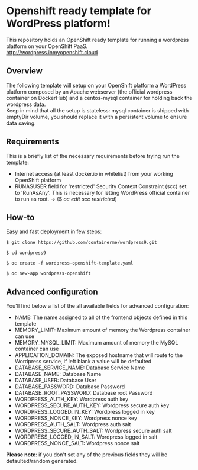 # Openshift ready template for WordPress platform!

This repository holds an OpenShift ready template for running a wordpress platform on your OpenShift PaaS.
<br>
<a href="http://wordpress.inmyopenshift.cloud">http://wordpress.inmyopenshift.cloud</a>

## Overview
The following template will setup on your OpenShift platform a WordPress platform composed by an Apache webserver (the official wordpress container on DockerHub) and a centos-mysql container for holding back the wordpress data.<br>
Keep in mind that all the setup is stateless: mysql container is shipped with emptyDir volume, you should replace it with a persistent volume to ensure data saving.

## Requirements
This is a briefly list of the necessary requirements before trying run the template:
* Internet access (at least docker.io in whitelist) from your working OpenShift platform
* RUNASUSER field for 'restricted' Security Context Constraint (scc) set to 'RunAsAny'. This is necessary for letting WordPress official container to run as root. -> ($ <i>oc edit scc restricted</i>)

## How-to
Easy and fast deployment in few steps:
```
$ git clone https://github.com/containerme/wordpress9.git

$ cd wordpress9

$ oc create -f wordpress-openshift-template.yaml

$ oc new-app wordpress-openshift
```

## Advanced configuration
You'll find below a list of the all available fields for advanced configuration:
* NAME: The name assigned to all of the frontend objects defined in this template
* MEMORY_LIMIT: Maximum amount of memory the Wordpress container can use
* MEMORY_MYSQL_LIMIT: Maximum amount of memory the MySQL container can use
* APPLICATION_DOMAIN: The exposed hostname that will route to the Wordpress service, if left blank a value will be defaulted
* DATABASE_SERVICE_NAME: Database Service Name
* DATABASE_NAME: Database Name
* DATABASE_USER: Database User
* DATABASE_PASSWORD: Database Password
* DATABASE_ROOT_PASSWORD: Database root Password
* WORDPRESS_AUTH_KEY: Wordpress auth key
* WORDPRESS_SECURE_AUTH_KEY: Wordpress secure auth key
* WORDPRESS_LOGGED_IN_KEY: Wordpress logged in key
* WORDPRESS_NONCE_KEY: Wordpress nonce key
* WORDPRESS_AUTH_SALT: Wordpress auth salt
* WORDPRESS_SECURE_AUTH_SALT: Wordpress secure auth salt
* WORDPRESS_LOGGED_IN_SALT: Wordpress logged in salt
* WORDPRESS_NONCE_SALT: Wordpress nonce salt

<b>Please note</b>: if you don't set any of the previous fields they will be defaulted/random generated.

